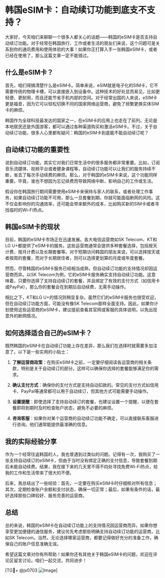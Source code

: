 # 韩国eSIM卡：自动续订功能到底支不支持？

大家好，今天咱们来聊聊一个很多人都关心的话题——韩国的eSIM卡是否支持自动续订功能。对于经常在韩国旅行、工作或者生活的朋友们来说，这个问题可是关系到你的通讯费用和使用体验的大事！如果你正打算入手一张韩国eSIM卡，或者已经在使用了，那么这篇文章一定不能错过。

## 什么是eSIM卡？

首先，咱们得搞清楚什么是eSIM卡。简单来说，eSIM就是电子化的SIM卡，它不需要传统的物理卡槽，可以直接嵌入到设备中。这种技术的好处显而易见，比如更轻便、更耐用，而且还能节省手机内部的空间。对于经常出国的人来说，eSIM卡更是福音，因为它可以轻松切换不同的国家网络运营商，避免了频繁更换实体SIM卡的麻烦。

韩国作为全球科技最发达的国家之一，在eSIM卡的应用上也走在了前列。无论是本地居民还是外国游客，都可以通过各种渠道购买和激活eSIM卡。不过，关于自动续订功能，很多人心里都有疑问：韩国的eSIM卡到底能不能自动续订呢？

## 自动续订功能的重要性

说到自动续订功能，其实它对我们日常生活中的很多服务都非常重要。比如，订阅音乐流媒体、视频平台或者健身课程等，自动续订功能可以让我们的服务持续不断，省去了每次手动续费的麻烦。那么，对于韩国的eSIM卡来说，这个功能同样重要。毕竟，谁也不想因为忘记续费而导致网络中断，影响自己的工作或生活。

假设你在韩国旅行期间需要使用eSIM卡来保持与家人的联系，或者处理工作事务，如果自动续订功能不可用，那么一旦套餐到期，你就可能面临断网的风险。这不仅会影响你的沟通效率，还可能会带来额外的成本，比如购买新的SIM卡或者寻找临时的Wi-Fi热点。

## 韩国eSIM卡的现状

目前，韩国的eSIM卡市场正在迅速发展。各大电信运营商如SK Telecom、KT和LG U+都提供了eSIM卡的服务。这些运营商通常会提供多种套餐选择，包括按天计费、按月计费以及长期套餐等。对于短期访问韩国的朋友来说，可以选择按天或者按周的套餐，而对于长期居住者，则可以选择更划算的月度或年度套餐。

然而，尽管韩国的eSIM卡服务已经相当成熟，但自动续订功能的支持情况却因运营商而异。以SK Telecom为例，它的eSIM卡服务确实支持自动续订功能。这意味着，只要你选择了支持自动续订的套餐，并且绑定了有效的支付方式（如信用卡或PayPal），那么你的套餐会在到期后自动续费，无需手动操作。

相比之下，KT和LG U+的情况则稍显复杂。虽然它们的eSIM卡服务也很受欢迎，但在自动续订功能方面，可能没有像SK Telecom那样全面支持。因此，如果你计划使用这些运营商的eSIM卡，建议提前查看其官网或客服的具体说明，以免出现意外的断网情况。

## 如何选择适合自己的eSIM卡？

既然韩国的eSIM卡在自动续订功能上存在差异，那么我们在选择时就需要多加注意了。以下是一些实用的小贴士：

1. **了解运营商政策**：在购买eSIM卡之前，一定要仔细阅读各运营商的相关条款，特别是关于自动续订的部分。这样可以确保你选择的套餐能够满足你的需求。

2. **确认支付方式**：确保你的支付方式是支持自动扣款的。常见的支付方式如信用卡、PayPal等通常都可以用于自动续订，但其他方式可能需要手动操作。

3. **设置提醒**：即使选择了支持自动续订的套餐，也建议设置一个提醒，以便在套餐即将到期时及时检查账户状态，避免不必要的麻烦。

4. **咨询客服**：如果你对某个运营商的自动续订功能不确定，可以直接联系客服进行咨询。他们通常能提供最准确的信息。

## 我的实际经验分享

作为一个经常往返韩国的人，我也曾遇到过类似的问题。记得有一次，我购买了一张支持自动续订的eSIM卡，但由于当时没有绑定正确的支付信息，导致套餐到期后未能自动续费。结果，我在接下来的几天里不得不四处寻找免费Wi-Fi热点，给我的工作和生活带来了很大的不便。

后来，我总结出了一些经验：首先，一定要在购买eSIM卡时仔细核对所有信息；其次，定期检查账户余额和支付状态，确保一切正常；最后，如果有条件的话，最好选择那些口碑较好、服务完善的运营商。

## 总结

总的来说，韩国的eSIM卡在自动续订功能上的支持情况因运营商而异。如果你想享受更加便捷的通信服务，建议优先考虑那些明确支持自动续订功能的运营商，比如SK Telecom。当然，无论选择哪家运营商，都要记得做好充分的准备工作，确保自己的账户信息准确无误。

希望这篇文章对你有所帮助！如果你还有其他关于韩国eSIM卡的问题，欢迎在评论区留言讨论。咱们一起交流，共同进步！

[TG💪+ @jx0703 ![Image](https://github.com/user-attachments/assets/dbca1d08-cadb-493c-b0ec-ad6f7a83f270)]
